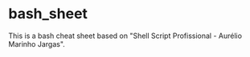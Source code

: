 # bash_sheet
This is a bash cheat sheet based on "Shell Script Profissional - Aurélio Marinho Jargas".
